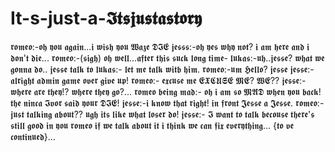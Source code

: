 # It-s-just-a-𝕴𝖙𝖘𝖏𝖚𝖘𝖙𝖆𝖘𝖙𝖔𝖗𝖞
𝖗𝖔𝖒𝖊𝖔:-𝖔𝖍 𝖞𝖔𝖚 𝖆𝖌𝖆𝖎𝖓...𝖎 𝖜𝖎𝖘𝖍 𝖞𝖔𝖚 𝖂𝖆𝖟𝖊 𝕯𝕴𝕰
𝖏𝖊𝖘𝖘𝖘:-𝖔𝖍 𝖞𝖊𝖘 𝖜𝖍𝖞 𝖓𝖔𝖙? 𝖎 𝖆𝖒 𝖍𝖊𝖗𝖊 𝖆𝖓𝖉 𝖎 𝖉𝖔𝖓'𝖙 𝖉𝖎𝖊...
𝖗𝖔𝖒𝖊𝖔:-(𝖘𝖎𝖌𝖍) 𝖔𝖍 𝖜𝖊𝖑𝖑...𝖆𝖋𝖙𝖊𝖗 𝖙𝖍𝖎𝖘 𝖘𝖚𝖈𝖐 𝖑𝖔𝖓𝖌 𝖙𝖎𝖒𝖊-
𝖑𝖚𝖐𝖆𝖘:-𝖚𝖍..𝖏𝖊𝖘𝖘𝖊? 𝖜𝖍𝖆𝖙 𝖜𝖊 𝖌𝖔𝖓𝖓𝖆 𝖉𝖔..
𝖏𝖊𝖘𝖘𝖊 𝖙𝖆𝖑𝖐 𝖙𝖔 𝖑𝖚𝖐𝖆𝖘:- 𝖑𝖊𝖙 𝖒𝖊 𝖙𝖆𝖑𝖐 𝖜𝖎𝖙𝖇 𝖍𝖎𝖒.
𝖗𝖔𝖒𝖊𝖔:-𝖚𝖒 𝕳𝖊𝖑𝖑𝖔? 𝖏𝖊𝖘𝖘𝖊
𝖏𝖊𝖘𝖘𝖊:- 𝖆𝖑𝖗𝖎𝖌𝖍𝖙 𝖆𝖉𝖒𝖎𝖓 𝖌𝖆𝖒𝖊 𝖔𝖛𝖊𝖗 𝖌𝖎𝖛𝖊 𝖚𝖕!
𝖗𝖔𝖒𝖊𝖔:- 𝖊𝖝𝖈𝖚𝖘𝖊 𝖒𝖊 𝕰𝖃𝕮𝖀𝕾𝕰 𝕸𝕰? 𝖂𝕰??
𝖏𝖊𝖘𝖘𝖊:- 𝖜𝖍𝖊𝖗𝖊 𝖆𝖗𝖊 𝖙𝖍𝖊𝖞!? 𝖜𝖍𝖊𝖗𝖊 𝖙𝖍𝖊𝖞 𝖌𝖔?...
𝖗𝖔𝖒𝖊𝖔 𝖇𝖊𝖎𝖓𝖌 𝖒𝖆𝖉:- 𝖔𝖍 𝖎 𝖆𝖒 𝖘𝖔 𝕸𝕬𝕯 𝖜𝖍𝖊𝖓 𝖞𝖔𝖚 𝖇𝖆𝖈𝖐! 𝖙𝖍𝖊 𝖓𝖎𝖓𝖈𝖆 𝕴𝖛𝖔𝖗 𝖘𝖆𝖎𝖉 𝖞𝖔𝖚𝖗 𝕯𝕴𝕰!
𝖏𝖊𝖘𝖘𝖊:-𝖎 𝖐𝖓𝖔𝖜 𝖙𝖍𝖆𝖙 𝖗𝖎𝖌𝖍𝖙! 𝖎𝖓 𝖋𝖗𝖔𝖓𝖙 𝕵𝖊𝖘𝖘𝖊 𝖆 𝕵𝖊𝖘𝖘𝖊.
𝖗𝖔𝖒𝖊𝖔:- 𝖏𝖚𝖘𝖙 𝖙𝖆𝖑𝖐𝖎𝖓𝖌 𝖆𝖇𝖔𝖚𝖙?? 𝖚𝖌𝖍 𝖎𝖙𝖘 𝖑𝖎𝖐𝖊 𝖜𝖍𝖆𝖙 𝖑𝖔𝖘𝖊𝖗 𝖉𝖔!
𝖏𝖊𝖘𝖘𝖊:- 𝕴 𝖜𝖆𝖓𝖙 𝖙𝖔 𝖙𝖆𝖑𝖐 𝖇𝖊𝖈𝖔𝖚𝖘𝖊 𝖙𝖍𝖊𝖗𝖊'𝖘 𝖘𝖙𝖎𝖑𝖑 𝖌𝖔𝖔𝖉 𝖎𝖓 𝖞𝖔𝖚 𝖗𝖔𝖒𝖊𝖔 𝖎𝖋 𝖜𝖊 𝖙𝖆𝖑𝖐 𝖆𝖇𝖔𝖚𝖙 𝖎𝖙 𝖎 𝖙𝖍𝖎𝖓𝖐 𝖜𝖊 𝖈𝖆𝖓 𝖋𝖎𝖝 𝖊𝖛𝖊𝖗𝖞𝖙𝖍𝖎𝖓𝖌...
{𝖙𝖔 𝖛𝖊 𝖈𝖔𝖓𝖙𝖎𝖓𝖚𝖊𝖉}...



